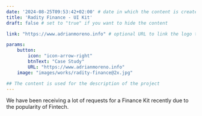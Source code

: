 ```yaml
---
date: '2024-08-25T09:53:42+02:00' # date in which the content is created - defaults to "today"
title: 'Radity Finance - UI Kit'
draft: false # set to "true" if you want to hide the content 

link: "https://www.adrianmoreno.info" # optional URL to link the logo to

params:
    button:
        icon: "icon-arrow-right"
        btnText: "Case Study"
        URL: "https://www.adrianmoreno.info"
    image: "images/works/radity-finance@2x.jpg"

## The content is used for the description of the project
---
```


We have been receiving a lot of requests for a Finance Kit recently due to the popularity of Fintech.